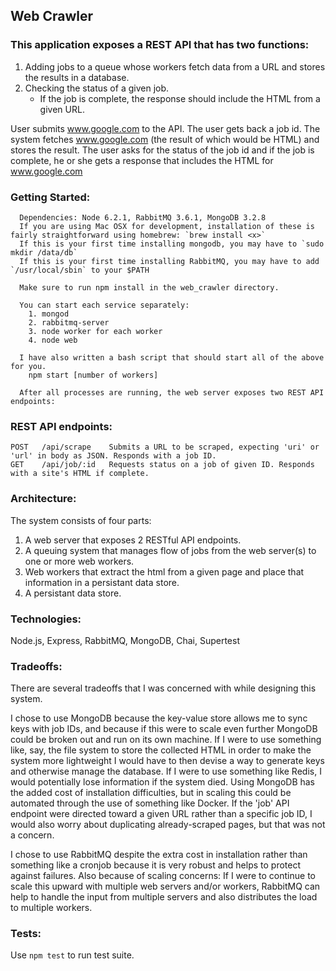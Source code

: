 ## Web Crawler

### This application exposes a REST API that has two functions:
1. Adding jobs to a queue whose workers fetch data from a URL and stores the results in a database.
2. Checking the status of a given job.
   * If the job is complete, the response should include the HTML from a given URL.

User submits www.google.com to the API. The user gets back a job id. The system fetches www.google.com (the result of which would be HTML) and stores the result. The user asks for the status of the job id and if the job is complete, he or she gets a response that includes the HTML for www.google.com

### Getting Started:
```
  Dependencies: Node 6.2.1, RabbitMQ 3.6.1, MongoDB 3.2.8
  If you are using Mac OSX for development, installation of these is fairly straightforward using homebrew: `brew install <x>`
  If this is your first time installing mongodb, you may have to `sudo mkdir /data/db`
  If this is your first time installing RabbitMQ, you may have to add `/usr/local/sbin` to your $PATH

  Make sure to run npm install in the web_crawler directory.

  You can start each service separately:
    1. mongod
    2. rabbitmq-server
    3. node worker for each worker
    4. node web

  I have also written a bash script that should start all of the above for you.
    npm start [number of workers]

  After all processes are running, the web server exposes two REST API endpoints:
```

### REST API endpoints:
```
POST   /api/scrape    Submits a URL to be scraped, expecting 'uri' or 'url' in body as JSON. Responds with a job ID.
GET    /api/job/:id   Requests status on a job of given ID. Responds with a site's HTML if complete.
```


### Architecture:
  The system consists of four parts:
  1. A web server that exposes 2 RESTful API endpoints.
  2. A queuing system that manages flow of jobs from the web server(s) to one or more web workers.
  3. Web workers that extract the html from a given page and place that information in a persistant data store.
  4. A persistant data store.

### Technologies:
  Node.js, Express, RabbitMQ, MongoDB, Chai, Supertest

### Tradeoffs:
  There are several tradeoffs that I was concerned with while designing this system.
  
  I chose to use MongoDB because the key-value store allows me to sync keys with job IDs, and because if this were to scale even further MongoDB could be broken out and run on its own machine. If I were to use something like, say, the file system to store the collected HTML in order to make the system more lightweight I would have to then devise a way to generate keys and otherwise manage the database. If I were to use something like Redis, I would potentially lose information if the system died. Using MongoDB has the added cost of installation difficulties, but in scaling this could be automated through the use of something like Docker. If the 'job' API endpoint were directed toward a given URL rather than a specific job ID, I would also worry about duplicating already-scraped pages, but that was not a concern. 
  
  I chose to use RabbitMQ despite the extra cost in installation rather than something like a cronjob because it is very robust and helps to protect against failures. Also because of scaling concerns: If I were to continue to scale this upward with multiple web servers and/or workers, RabbitMQ can help to handle the input from multiple servers and also distributes the load to multiple workers.

### Tests:
  Use `npm test` to run test suite.
  